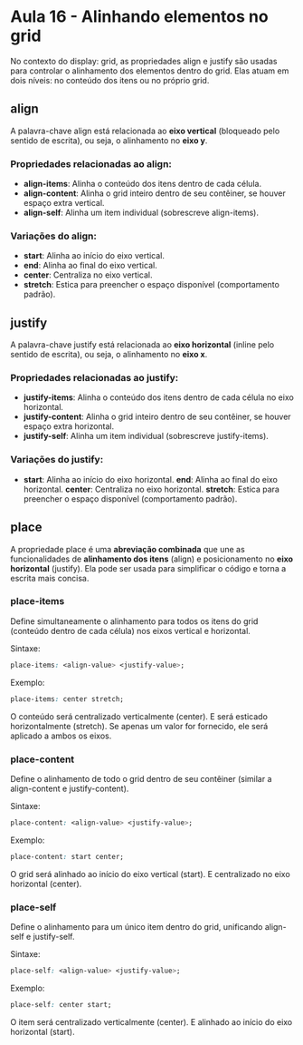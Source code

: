 # Aula 16 - Alinhando elementos no grid
No contexto do display: grid, as propriedades align e justify são usadas para controlar o alinhamento dos elementos dentro do grid. Elas atuam em dois níveis: no conteúdo dos itens ou no próprio grid.

## align
A palavra-chave align está relacionada ao **eixo vertical** (bloqueado pelo sentido de escrita), ou seja, o alinhamento no **eixo y**.

### Propriedades relacionadas ao align:

- **align-items**: Alinha o conteúdo dos itens dentro de cada célula.
- **align-content**: Alinha o grid inteiro dentro de seu contêiner, se houver espaço extra vertical.
- **align-self**: Alinha um item individual (sobrescreve align-items).

### Variações do align:

- **start**: Alinha ao início do eixo vertical.
- **end**: Alinha ao final do eixo vertical.
- **center**: Centraliza no eixo vertical.
- **stretch**: Estica para preencher o espaço disponível (comportamento padrão).

## justify
A palavra-chave justify está relacionada ao **eixo horizontal** (inline pelo sentido de escrita), ou seja, o alinhamento no **eixo x**.

### Propriedades relacionadas ao justify:

- **justify-items**: Alinha o conteúdo dos itens dentro de cada célula no eixo horizontal.
- **justify-content**: Alinha o grid inteiro dentro de seu contêiner, se houver espaço extra horizontal.
- **justify-self**: Alinha um item individual (sobrescreve justify-items).

### Variações do justify:

- **start**: Alinha ao início do eixo horizontal.
**end**: Alinha ao final do eixo horizontal.
**center**: Centraliza no eixo horizontal.
**stretch**: Estica para preencher o espaço disponível (comportamento padrão).

## place
A propriedade place é uma **abreviação combinada** que une as funcionalidades de **alinhamento dos itens** (align) e posicionamento no **eixo horizontal** (justify). Ela pode ser usada para simplificar o código e torna a escrita mais concisa.

### place-items
Define simultaneamente o alinhamento para todos os itens do grid (conteúdo dentro de cada célula) nos eixos vertical e horizontal.

Sintaxe:

```css
place-items: <align-value> <justify-value>;
```
Exemplo:

```css
place-items: center stretch;
```

O conteúdo será centralizado verticalmente (center).
E será esticado horizontalmente (stretch).
Se apenas um valor for fornecido, ele será aplicado a ambos os eixos.

### place-content
Define o alinhamento de todo o grid dentro de seu contêiner (similar a align-content e justify-content).

Sintaxe:

```css
place-content: <align-value> <justify-value>;
```

Exemplo:

```css
place-content: start center;
```
O grid será alinhado ao início do eixo vertical (start).
E centralizado no eixo horizontal (center).

### place-self
Define o alinhamento para um único item dentro do grid, unificando align-self e justify-self.

Sintaxe:

```css
place-self: <align-value> <justify-value>;
```

Exemplo:

```css
place-self: center start;
```

O item será centralizado verticalmente (center).
E alinhado ao início do eixo horizontal (start).
